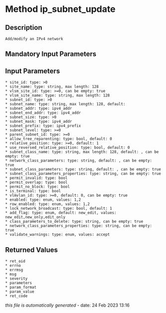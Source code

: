 # Method ip_subnet_update

## Description
	Add/modify an IPv4 network

## Mandatory Input Parameters

## Input Parameters
	* site_id: type: >0
	* site_name: type: string, max length: 128
	* vlsm_site_id: type: >=0, can be empty: true
	* vlsm_site_name: type: string, max length: 128
	* subnet_id: type: >0
	* subnet_name: type: string, max length: 128, default: 
	* subnet_addr: type: ipv4_addr
	* subnet_end_addr: type: ipv4_addr
	* subnet_size: type: >0
	* subnet_mask: type: ipv4_addr
	* subnet_prefix: type: ipv4_prefix
	* subnet_level: type: >=0
	* parent_subnet_id: type: >=0
	* allow_tree_reparenting: type: bool, default: 0
	* relative_position: type: >=0, default: 1
	* use_reversed_relative_position: type: bool, default: 0
	* subnet_class_name: type: string, max length: 128, default: , can be empty: true
	* network_class_parameters: type: string, default: , can be empty: true
	* subnet_class_parameters: type: string, default: , can be empty: true
	* subnet_class_parameters_properties: type: string, can be empty: true
	* permit_invalid: type: bool
	* permit_overlap: type: bool
	* permit_no_block: type: bool
	* is_terminal: type: bool
	* vlmvlan_id: type: >=0, default: 0, can be empty: true
	* enabled: type: enum, values: 1,2
	* row_enabled: type: enum, values: 1,2
	* lock_network_broadcast: type: bool, default: 1
	* add_flag: type: enum, default: new_edit, values: new_edit,new_only,edit_only
	* class_parameters_to_delete: type: string, can be empty: true
	* network_class_parameters_properties: type: string, can be empty: true
	* validate_warnings: type: enum, values: accept

## Returned Values
	* ret_oid
	* errno
	* errmsg
	* msg
	* severity
	* parameters
	* param_format
	* param_value
	* ret_code


*this file is automatically generated* - date: 24 Feb 2023 13:16